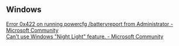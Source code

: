 ## Windows
[Error 0x422 on running powercfg /batteryreport from Administrator - Microsoft Community<br/>](https://answers.microsoft.com/en-us/windows/forum/all/error-0x422-on-running-powercfg-batteryreport-from/34c6e7bb-6bdf-4208-8de4-08331e53967d)
[Can't use Windows "Night Light" feature. - Microsoft Community<br/>](https://answers.microsoft.com/en-us/windows/forum/all/cant-use-windows-night-light-feature/a7372273-ef97-490e-a65e-5a73d714348c)

